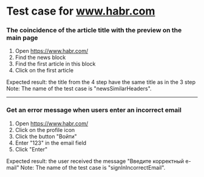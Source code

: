# Test case for www.habr.com

### The coincidence of the article title with the preview on the main page
1. Open https://www.habr.com/
2. Find the news block
3. Find the first article in this block
4. Click on the first article

Expected result: the title from the 4 step have the same title as in the 3 step
Note: The name of the test case is "newsSimilarHeaders".

---

### Get an error message when users enter an incorrect email
1. Open https://www.habr.com/
2. Click on the profile icon
3. Click the button "Войти"
4. Enter "123" in the email field
5. Click "Enter"

Expected result: the user received the message "Введите корректный e-mail"
Note: The name of the test case is "signInIncorrectEmail".
